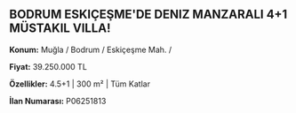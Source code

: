 ## BODRUM ESKIÇEŞME'DE DENIZ MANZARALI 4+1 MÜSTAKIL VILLA!

**Konum:** Muğla / Bodrum / Eskiçeşme Mah. /

**Fiyat:** 39.250.000 TL

**Özellikler:** 4.5+1 | 300 m² | Tüm Katlar

**İlan Numarası:** P06251813
